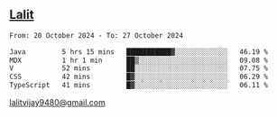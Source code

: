 ## [Lalit](https://lalit.sh)

<!--START_SECTION:waka-->

```txt
From: 20 October 2024 - To: 27 October 2024

Java         5 hrs 15 mins   ███████████▓░░░░░░░░░░░░░   46.19 %
MDX          1 hr 1 min      ██▒░░░░░░░░░░░░░░░░░░░░░░   09.08 %
V            52 mins         ██░░░░░░░░░░░░░░░░░░░░░░░   07.75 %
CSS          42 mins         █▓░░░░░░░░░░░░░░░░░░░░░░░   06.29 %
TypeScript   41 mins         █▓░░░░░░░░░░░░░░░░░░░░░░░   06.11 %
```

<!--END_SECTION:waka-->

lalitvijay9480@gmail.com
